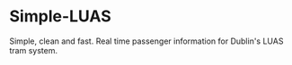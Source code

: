 # Simple-LUAS
Simple, clean and fast. Real time passenger information for Dublin's LUAS tram system.
